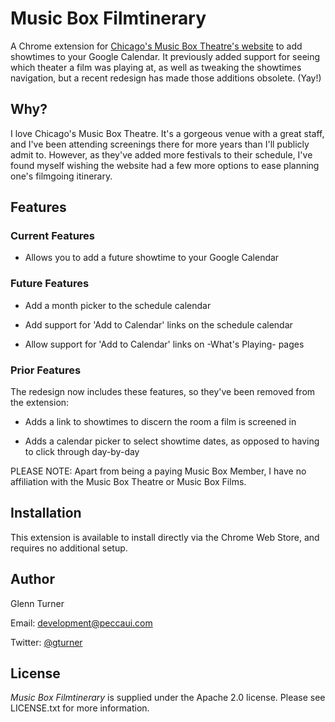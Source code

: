 Music Box Filmtinerary
================================

A Chrome extension for [Chicago's Music Box Theatre's website](http://musicboxtheatre.com) to add showtimes to your Google Calendar. It previously added support for seeing which theater a film was playing at, as well as tweaking the showtimes navigation, but a recent redesign has made those additions obsolete. (Yay!)

Why?
----

I love Chicago's Music Box Theatre. It's a gorgeous venue with a great staff, and I've been attending screenings there for more years than I'll publicly admit to. However, as they've added more festivals to their schedule, I've found myself wishing the website had a few more options to ease planning one's filmgoing itinerary.

Features
--------

### Current Features

- Allows you to add a future showtime to your Google Calendar

### Future Features

- Add a month picker to the schedule calendar

- Add support for 'Add to Calendar' links on the schedule calendar

- Allow support for 'Add to Calendar' links on -What's Playing- pages

### Prior Features

The redesign now includes these features, so they've been removed from the extension:

- Adds a link to showtimes to discern the room a film is screened in

- Adds a calendar picker to select showtime dates, as opposed to having to click through day-by-day

PLEASE NOTE: Apart from being a paying Music Box Member, I have no affiliation with the Music Box Theatre or Music Box Films.

Installation
------------

This extension is available to install directly via the Chrome Web Store, and requires no additional setup.

Author
------
Glenn Turner

Email: development@peccaui.com

Twitter: [@gturner](https://www.twitter.com/gturner)

License
-------

*Music Box Filmtinerary* is supplied under the Apache 2.0 license. Please see LICENSE.txt for more information.
